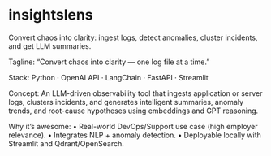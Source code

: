 # insightslens
Convert chaos into clarity: ingest logs, detect anomalies, cluster incidents, and get LLM summaries.

Tagline: “Convert chaos into clarity — one log file at a time.”

Stack: Python · OpenAI API · LangChain · FastAPI · Streamlit

Concept:
An LLM-driven observability tool that ingests application or server logs, clusters incidents, and generates intelligent summaries, anomaly trends, and root-cause hypotheses using embeddings and GPT reasoning.

Why it’s awesome:
	•	Real-world DevOps/Support use case (high employer relevance).
	•	Integrates NLP + anomaly detection.
	•	Deployable locally with Streamlit and Qdrant/OpenSearch.
